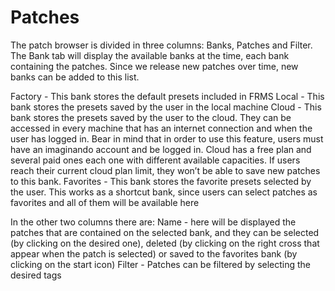 # Patches

The patch browser is divided in three columns: Banks, Patches and Filter.
The Bank tab will display the available banks at the time, each bank containing the patches. Since we release new patches over time, new banks can be added to this list.

Factory - This bank stores the default presets included in FRMS
Local - This bank stores the presets saved by the user in the local machine
Cloud - This bank stores the presets saved by the user to the cloud. They can be accessed in every machine that has an internet connection and when the user has logged in. Bear in mind that in order to use this feature, users must have an imaginando account and be logged in. Cloud has a free plan and several paid ones each one with different available capacities. If users reach their current cloud plan limit, they won’t be able to save new patches to this bank.
Favorites - This bank stores the favorite presets selected by the user. This works as a shortcut bank, since users can select patches as favorites and all of them will be available here

In the other two columns there are:
Name - here will be displayed the patches that are contained on the selected bank, and they can be selected (by clicking on the desired one), deleted (by clicking on the right cross that appear when the patch is selected) or saved to the favorites bank (by clicking on the start icon)
Filter - Patches can be filtered by selecting the desired tags
